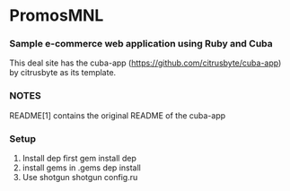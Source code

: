 # PromosMNL
### Sample e-commerce web application using Ruby and Cuba
This deal site has the cuba-app (https://github.com/citrusbyte/cuba-app) by citrusbyte as its template.

### NOTES
README[1] contains the original README of the cuba-app 


### Setup
1) Install dep first
gem install dep
2) install gems in .gems
dep install
3) Use shotgun
shotgun config.ru